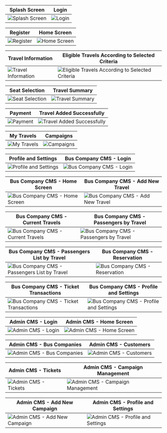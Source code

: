 | Splash Screen | Login |
| --- | --- |
| ![Splash Screen](https://github.com/user-attachments/assets/05c0cff3-87ad-4756-bbca-cbfce65b4f36) | ![Login](https://github.com/user-attachments/assets/0870fbb8-f72e-429e-98b0-5093820b6c28) |

| Register | Home Screen |
| --- | --- |
| ![Register](https://github.com/user-attachments/assets/20ec9082-39c3-4161-8ab4-309f35128bb7) | ![Home Screen](https://github.com/user-attachments/assets/e1a1eb8e-56ee-46ee-9ba0-cb29b439e333) |

| Travel Information | Eligible Travels According to Selected Criteria |
| --- | --- |
| ![Travel Information](https://github.com/user-attachments/assets/0f43f6bc-c7ce-4133-8efa-5fb0a8b146bc) | ![Eligible Travels According to Selected Criteria](https://github.com/user-attachments/assets/fddf9dee-eb37-4b08-917a-83438cb91914) |

| Seat Selection | Travel Summary |
| --- | --- |
| ![Seat Selection](https://github.com/user-attachments/assets/800a2306-a3a6-45a3-a45c-508442757e9c) | ![Travel Summary](https://github.com/user-attachments/assets/280b708d-600b-4b7a-947a-80c1b3de8117) |

| Payment | Travel Added Successfully |
| --- | --- |
| ![Payment](https://github.com/user-attachments/assets/b558b179-2585-4952-a660-ba6c94498a0a) | ![Travel Added Successfully](https://github.com/user-attachments/assets/9215c8fd-3453-4f2e-bc22-f75795e9bf33) |

| My Travels | Campaigns |
| --- | --- |
| ![My Travels](https://github.com/user-attachments/assets/66932acf-0f09-4b40-9e9c-8272a609768b) | ![Campaigns](https://github.com/user-attachments/assets/6b04da16-b535-4458-8062-b8c4d0493bdb) |

| Profile and Settings | Bus Company CMS - Login |
| --- | --- |
| ![Profile and Settings](https://github.com/user-attachments/assets/e5c7eb2b-06df-4a6d-818b-ab411fd03827) | ![Bus Company CMS - Login](https://github.com/user-attachments/assets/ec7fe1fb-f2c7-40a8-8ca7-217faaea99da) |

| Bus Company CMS - Home Screen | Bus Company CMS - Add New Travel |
| --- | --- |
| ![Bus Company CMS - Home Screen](https://github.com/user-attachments/assets/e85b582e-4675-4f50-8140-ea001726d057) | ![Bus Company CMS - Add New Travel](https://github.com/user-attachments/assets/1eed8d96-b0e0-4c05-88b7-6c4336b26412) |

| Bus Company CMS - Current Travels | Bus Company CMS - Passengers by Travel |
| --- | --- |
| ![Bus Company CMS - Current Travels](https://github.com/user-attachments/assets/dc03480f-ac66-437c-a1b2-bb6a777dcfa0) | ![Bus Company CMS - Passengers by Travel](https://github.com/user-attachments/assets/304ce43b-f696-4d15-bf45-b7372ae7e29d) |

| Bus Company CMS - Passengers List by Travel | Bus Company CMS - Reservation |
| --- | --- |
| ![Bus Company CMS - Passengers List by Travel](https://github.com/user-attachments/assets/d45f947f-850d-43c9-b316-3a66ac3724f9) | ![Bus Company CMS - Reservation](https://github.com/user-attachments/assets/037df2f5-6b93-4019-b33e-cb7f8a56c4ac) |

| Bus Company CMS - Ticket Transactions | Bus Company CMS - Profile and Settings |
| --- | --- |
| ![Bus Company CMS - Ticket Transactions](https://github.com/user-attachments/assets/cd8b3078-258d-48f6-b824-78de1994ecd6) | ![Bus Company CMS - Profile and Settings](https://github.com/user-attachments/assets/498d6b9a-5cd9-4163-9165-62f81d0425a5) |

| Admin CMS - Login | Admin CMS - Home Screen |
| --- | --- |
| ![Admin CMS - Login](https://github.com/user-attachments/assets/5bf9e8b2-30be-4d34-877d-52d0a65725d7) | ![Admin CMS - Home Screen](https://github.com/user-attachments/assets/8c987ef1-5f19-4a47-aa15-26f9954e3dc0) |

| Admin CMS - Bus Companies | Admin CMS - Customers |
| --- | --- |
| ![Admin CMS - Bus Companies](https://github.com/user-attachments/assets/63f25f7d-01ec-4639-97d0-1a93d3b24c45) | ![Admin CMS - Customers](https://github.com/user-attachments/assets/2841b7d9-4654-48c4-8cfa-4c4fbe71f04b) |

| Admin CMS - Tickets | Admin CMS - Campaign Management |
| --- | --- |
| ![Admin CMS - Tickets](https://github.com/user-attachments/assets/4dbc2a02-cb2f-48fe-bd0d-61afabc46da1) | ![Admin CMS - Campaign Management](https://github.com/user-attachments/assets/e29a36c4-5af3-4bc8-b856-d466678475c2) |

| Admin CMS - Add New Campaign | Admin CMS - Profile and Settings |
| --- | --- |
| ![Admin CMS - Add New Campaign](https://github.com/user-attachments/assets/56e33870-64f4-4d9f-9381-1c0ff5248c9b) | ![Admin CMS - Profile and Settings](https://github.com/user-attachments/assets/d0755fb0-10ef-44d1-89bd-e03ca5dbcc4a) |
